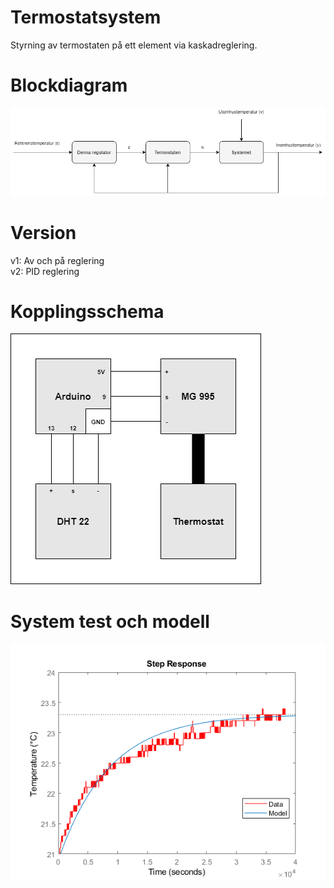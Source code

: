 # Termostatsystem  
Styrning av termostaten på ett element via kaskadreglering.  
  
# Blockdiagram  
![Blockdiagram](https://github.com/TantDre/Termostatsystem/blob/master/Blockdiagram.png?raw=true)
  
# Version 
v1: Av och på reglering   
v2: PID reglering  
  
# Kopplingsschema  
![Kopplingsschema](https://github.com/TantDre/Termostatsystem/blob/master/Kopplingsschema.png?raw=true)
  
# System test och modell
![System](https://github.com/TantDre/Termostatsystem/blob/master/Systemidentifiering/Test_Plot.png?raw=true)
